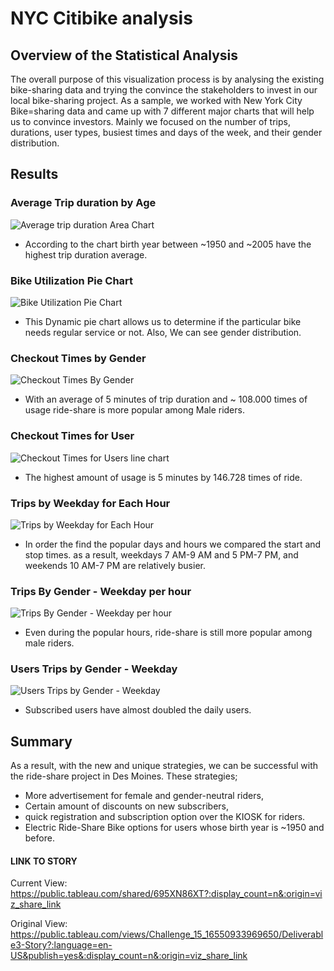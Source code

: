 # NYC Citibike analysis 
## Overview of the Statistical Analysis

The overall purpose of this visualization process is by analysing the existing bike-sharing data and trying the convince the stakeholders to invest in our local bike-sharing project. As a sample, we worked with New York City Bike=sharing data and came up with 7 different major charts that will help us to convince investors. Mainly we focused on the number of trips, durations, user types, busiest times and days of the week, and their gender distribution.
## Results
### Average Trip duration by Age
![Average trip duration Area Chart](https://user-images.githubusercontent.com/98247252/172534271-0c62a4d4-45e3-4e11-81c3-908b9c35b11d.png)
- According to the chart birth year between ~1950 and ~2005 have the highest trip duration average.
### Bike Utilization Pie Chart
![Bike Utilization Pie Chart](https://user-images.githubusercontent.com/98247252/172534350-08ec99e2-dbd6-40c9-8a9d-02a986da956e.png)
- This Dynamic pie chart allows us to determine if the particular bike needs regular service or not. Also, We can see gender distribution.
### Checkout Times by Gender
![Checkout Times By Gender ](https://user-images.githubusercontent.com/98247252/172535184-ba574021-4a48-4ae0-873d-8c394a6c38f7.png)
- With an average of 5 minutes of trip duration and ~ 108.000 times of usage ride-share is more popular among Male riders.
### Checkout Times for User
![Checkout Times for  Users line chart](https://user-images.githubusercontent.com/98247252/172535487-31170d8a-0d72-478c-96e4-c7a408ac48f3.png)
- The highest amount of usage is 5 minutes by 146.728 times of ride.
### Trips by Weekday for Each Hour
![Trips by Weekday for Each Hour](https://user-images.githubusercontent.com/98247252/172535698-696e33a2-b6a2-40e8-acb6-2177549c1c94.png)
- In order the find the popular days and hours we compared the start and stop times. as a result, weekdays 7 AM-9 AM and 5 PM-7 PM, and weekends 10 AM-7 PM are relatively busier.
### Trips By Gender - Weekday per hour
![Trips By Gender - Weekday per hour](https://user-images.githubusercontent.com/98247252/172536152-9562cbfb-8e6b-472b-bd5f-0bdf5d82b598.png)
- Even during the popular hours, ride-share is still more popular among male riders.
### Users Trips by Gender - Weekday
![Users Trips by Gender - Weekday](https://user-images.githubusercontent.com/98247252/172537406-d5d6c05a-0bdf-4cdf-8f33-efe5b365e085.png)
- Subscribed users have almost doubled the daily users.
## Summary
As a result, with the new and unique strategies, we can be successful with the ride-share project in Des Moines. These strategies;
- More advertisement for female and gender-neutral riders,
- Certain amount of discounts on new subscribers,
- quick registration and subscription option over the KIOSK for riders.
- Electric Ride-Share Bike options for users whose birth year is ~1950 and before.

#### LINK TO STORY 
Current View: https://public.tableau.com/shared/695XN86XT?:display_count=n&:origin=viz_share_link


Original View: https://public.tableau.com/views/Challenge_15_16550933969650/Deliverable3-Story?:language=en-US&publish=yes&:display_count=n&:origin=viz_share_link


